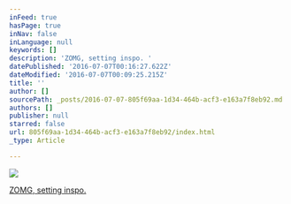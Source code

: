 ```yaml
---
inFeed: true
hasPage: true
inNav: false
inLanguage: null
keywords: []
description: 'ZOMG, setting inspo. '
datePublished: '2016-07-07T00:16:27.622Z'
dateModified: '2016-07-07T00:09:25.215Z'
title: ''
author: []
sourcePath: _posts/2016-07-07-805f69aa-1d34-464b-acf3-e163a7f8eb92.md
authors: []
publisher: null
starred: false
url: 805f69aa-1d34-464b-acf3-e163a7f8eb92/index.html
_type: Article

---
```

![](https://the-grid-user-content.s3-us-west-2.amazonaws.com/38b54cf2-8c90-4c1e-bf84-51c44d756f84.jpg)

[ZOMG, setting inspo.][0]

[0]: http://perfect-nature.com/the-35-most-beautiful-abandoned-cabins-waiting-for-owners/